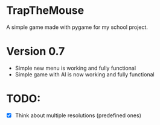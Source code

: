 # TrapTheMouse

A simple game made with pygame for my school project.

# Version 0.7

- Simple new menu is working and fully functional
- Simple game with AI is now working and fully functional

# TODO:

- [x] Think about multiple resolutions (predefined ones)
